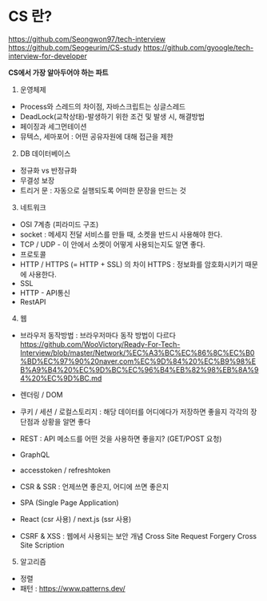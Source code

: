 # CS 란?
https://github.com/Seongwon97/tech-interview
https://github.com/Seogeurim/CS-study
https://github.com/gyoogle/tech-interview-for-developer


**CS에서 가장 알아두어야 하는 파트**

1. 운영체제
- Process와 스레드의 차이점, 자바스크립트는 싱글스레드
- DeadLock(교착상태)-발생하기 위한 조건 및 발생 시, 해결방법
- 페이징과 세그먼테이션
- 뮤텍스, 세마포어 : 어떤 공유자원에 대해 접근을 제한


2. DB 데이터베이스
- 정규화 vs 반정규화
- 무결성 보장
- 트리거 문 : 자동으로 실행되도록 어떠한 문장을 만드는 것

3. 네트워크
- OSI 7계층 (피라미드 구조)
- socket : 메세지 전달 서비스를 만들 때, 소켓을 반드시 사용해야 한다.
- TCP / UDP - 이 안에서 소켓이 어떻게 사용되는지도 알면 좋다.
- 프로토콜
- HTTP / HTTPS (= HTTP + SSL) 의 차이
  HTTPS : 정보화를 암호화시키기 때문에 사용한다.
- SSL
- HTTP - API통신
- RestAPI

4. 웹
- 브라우저 동작방법 : 브라우저마다 동작 방법이 다르다
https://github.com/WooVictory/Ready-For-Tech-Interview/blob/master/Network/%EC%A3%BC%EC%86%8C%EC%B0%BD%EC%97%90%20naver.com%EC%9D%84%20%EC%B9%98%EB%A9%B4%20%EC%9D%BC%EC%96%B4%EB%82%98%EB%8A%94%20%EC%9D%BC.md

- 렌더링 / DOM
- 쿠키 / 세션 / 로컬스토리지  : 해당 데이터를 어디에다가 저장하면 좋을지 각각의 장단점과 상황을 알면 좋다
 - REST : API 메소드를 어떤 것을 사용하면 좋을지? (GET/POST 요청)
 - GraphQL
 - accesstoken / refreshtoken
 - CSR & SSR : 언제쓰면 좋은지, 어디에 쓰면 좋은지
 - SPA (Single Page Application)

 - React (csr 사용) / next.js (ssr 사용)
 - CSRF & XSS : 웹에서 사용되는 보안 개념
  Cross Site Request Forgery
  Cross Site Scription

5. 알고리즘
- 정렬
- 패턴 : https://www.patterns.dev/
